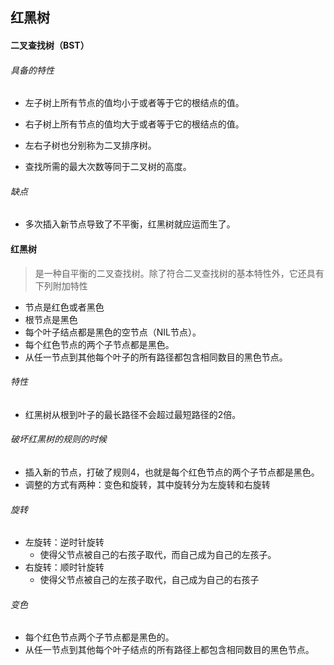 ## 红黑树

#### 二叉查找树（BST）

###### 具备的特性

- 左子树上所有节点的值均小于或者等于它的根结点的值。

- 右子树上所有节点的值均大于或者等于它的根结点的值。
- 左右子树也分别称为二叉排序树。
- 查找所需的最大次数等同于二叉树的高度。

###### 缺点

- 多次插入新节点导致了不平衡，红黑树就应运而生了。

#### 红黑树

> 是一种自平衡的二叉查找树。除了符合二叉查找树的基本特性外，它还具有下列附加特性

- 节点是红色或者黑色
- 根节点是黑色
- 每个叶子结点都是黑色的空节点（NIL节点）。
- 每个红色节点的两个子节点都是黑色。
- 从任一节点到其他每个叶子的所有路径都包含相同数目的黑色节点。

###### 特性

- 红黑树从根到叶子的最长路径不会超过最短路径的2倍。

###### 破坏红黑树的规则的时候

- 插入新的节点，打破了规则4，也就是每个红色节点的两个子节点都是黑色。
- 调整的方式有两种：变色和旋转，其中旋转分为左旋转和右旋转

###### 旋转

- 左旋转：逆时针旋转
  - 使得父节点被自己的右孩子取代，而自己成为自己的左孩子。
- 右旋转：顺时针旋转
  - 使得父节点被自己的左孩子取代，自己成为自己的右孩子

###### 变色

- 每个红色节点两个子节点都是黑色的。
- 从任一节点到其他每个叶子结点的所有路径上都包含相同数目的黑色节点。